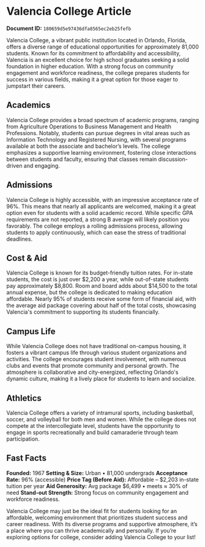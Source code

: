 # Valencia College Article

**Document ID:** `180659d5e97436dfa8565ec2eb25fefb`

Valencia College, a vibrant public institution located in Orlando, Florida, offers a diverse range of educational opportunities for approximately 81,000 students. Known for its commitment to affordability and accessibility, Valencia is an excellent choice for high school graduates seeking a solid foundation in higher education. With a strong focus on community engagement and workforce readiness, the college prepares students for success in various fields, making it a great option for those eager to jumpstart their careers.

## Academics
Valencia College provides a broad spectrum of academic programs, ranging from Agriculture Operations to Business Management and Health Professions. Notably, students can pursue degrees in vital areas such as Information Technology and Registered Nursing, with several programs available at both the associate and bachelor’s levels. The college emphasizes a supportive learning environment, fostering close interactions between students and faculty, ensuring that classes remain discussion-driven and engaging.

## Admissions
Valencia College is highly accessible, with an impressive acceptance rate of 96%. This means that nearly all applicants are welcomed, making it a great option even for students with a solid academic record. While specific GPA requirements are not reported, a strong B average will likely position you favorably. The college employs a rolling admissions process, allowing students to apply continuously, which can ease the stress of traditional deadlines.

## Cost & Aid
Valencia College is known for its budget-friendly tuition rates. For in-state students, the cost is just over $2,200 a year, while out-of-state students pay approximately $8,800. Room and board adds about $14,500 to the total annual expense, but the college is dedicated to making education affordable. Nearly 95% of students receive some form of financial aid, with the average aid package covering about half of the total costs, showcasing Valencia's commitment to supporting its students financially.

## Campus Life
While Valencia College does not have traditional on-campus housing, it fosters a vibrant campus life through various student organizations and activities. The college encourages student involvement, with numerous clubs and events that promote community and personal growth. The atmosphere is collaborative and city-energized, reflecting Orlando's dynamic culture, making it a lively place for students to learn and socialize.

## Athletics
Valencia College offers a variety of intramural sports, including basketball, soccer, and volleyball for both men and women. While the college does not compete at the intercollegiate level, students have the opportunity to engage in sports recreationally and build camaraderie through team participation.

## Fast Facts
**Founded:** 1967
**Setting & Size:** Urban • 81,000 undergrads
**Acceptance Rate:** 96% (accessible)
**Price Tag (Before Aid):** Affordable – $2,203 in-state tuition per year
**Aid Generosity:** Avg package $6,499 • meets ≈ 30% of need
**Stand-out Strength:** Strong focus on community engagement and workforce readiness.

Valencia College may just be the ideal fit for students looking for an affordable, welcoming environment that prioritizes student success and career readiness. With its diverse programs and supportive atmosphere, it’s a place where you can thrive academically and personally. If you’re exploring options for college, consider adding Valencia College to your list!
